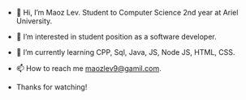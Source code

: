 - 👋 Hi, I’m Maoz Lev. Student to Computer Science 2nd year at Ariel University.
- 👀 I’m interested in student position as a software developer.
- 🌱 I’m currently learning CPP, Sql, Java, JS, Node JS, HTML, CSS.
- 📫 How to reach me  maozlev9@gamil.com.

- Thanks for watching!

<!---
maozlev/maozlev is a ✨ special ✨ repository because its `README.md` (this file) appears on your GitHub profile.
You can click the Preview link to take a look at your changes.
--->
